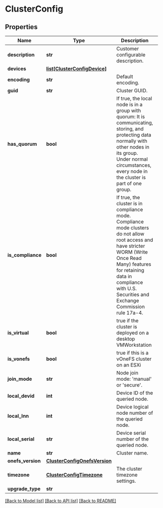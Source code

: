# ClusterConfig

## Properties
Name | Type | Description | Notes
------------ | ------------- | ------------- | -------------
**description** | **str** | Customer configurable description. | 
**devices** | [**list[ClusterConfigDevice]**](ClusterConfigDevice.md) |  | 
**encoding** | **str** | Default encoding. | 
**guid** | **str** | Cluster GUID. | 
**has_quorum** | **bool** | If true, the local node is in a group with quorum: It is communicating, storing, and protecting data normally with other nodes in its group.  Under normal circumstances, every node in the cluster is part of one group. | 
**is_compliance** | **bool** | If true, the cluster is in compliance mode.  Compliance mode clusters do not allow root access and have stricter WORM (Write Once Read Many) features for retaining data in compliance with U.S. Securities and Exchange Commission rule 17a-4. | 
**is_virtual** | **bool** | true if the cluster is deployed on a desktop VMWorkstation | 
**is_vonefs** | **bool** | true if this is a vOneFS cluster on an ESXi | 
**join_mode** | **str** | Node join mode: &#39;manual&#39; or &#39;secure&#39;. | 
**local_devid** | **int** | Device ID of the queried node. | 
**local_lnn** | **int** | Device logical node number of the queried node. | 
**local_serial** | **str** | Device serial number of the queried node. | 
**name** | **str** | Cluster name. | 
**onefs_version** | [**ClusterConfigOnefsVersion**](ClusterConfigOnefsVersion.md) |  | [optional] 
**timezone** | [**ClusterConfigTimezone**](ClusterConfigTimezone.md) | The cluster timezone settings. | [optional] 
**upgrade_type** | **str** |  | [optional] 

[[Back to Model list]](../README.md#documentation-for-models) [[Back to API list]](../README.md#documentation-for-api-endpoints) [[Back to README]](../README.md)


